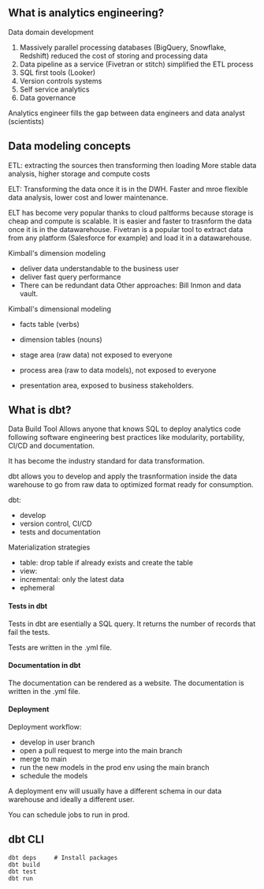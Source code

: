 ## What is analytics engineering?

Data domain development
1. Massively parallel processing databases (BigQuery, Snowflake, Redshift) reduced the cost of storing and processing data
2. Data pipeline as a service (Fivetran or stitch) simplified the ETL process
3. SQL first tools (Looker)
4. Version controls systems
5. Self service analytics
6. Data governance

Analytics engineer fills the gap between data engineers and data analyst (scientists)

## Data modeling concepts

ETL: extracting the sources then transforming then loading
More stable data analysis, higher storage and compute costs

ELT: Transforming the data once it is in the DWH.
Faster and mroe flexible data analysis, lower cost and lower maintenance.

ELT has become very popular thanks to cloud paltforms because storage is cheap and compute is scalable. It is easier and faster to trasnform the data once it is in the datawarehouse.
Fivetran is a popular tool to extract data from any platform (Salesforce for example) and load it in a datawarehouse.

Kimball's dimension modeling
- deliver data understandable to the business user
- deliver fast query performance
- There can be redundant data
Other approaches: Bill Inmon and data vault.

Kimball's dimensional modeling
- facts table (verbs)
- dimension tables (nouns)

- stage area (raw data) not exposed to everyone
- process area (raw to data models), not exposed to everyone
- presentation area, exposed to business stakeholders.

## What is dbt?
Data Build Tool
Allows anyone that knows SQL to deploy analytics code following software engineering best practices like modularity, portability, CI/CD and documentation.

It has become the industry standard for data transformation.

dbt allows you to develop and apply the trasnformation inside the data warehouse to go from raw data to optimized format ready for consumption.

dbt:
- develop
- version control, CI/CD
- tests and documentation

Materialization strategies
- table: drop table if already exists and create the table 
- view:
- incremental: only the latest data 
- ephemeral

#### Tests in dbt
Tests in dbt are esentially a SQL query. It returns the number of records that fail the tests.

Tests are written in the .yml file.

#### Documentation in dbt
The documentation can be rendered as a website.
The documentation is written in the .yml file.

#### Deployment
Deployment workflow:
- develop in user branch
- open a pull request to merge into the main branch
- merge to main
- run the new models in the prod env using the main branch
- schedule the models

A deployment env will usually have a different schema in our data warehouse and ideally a different user.

You can schedule jobs to run in prod.


## dbt CLI

```
dbt deps     # Install packages
dbt build
dbt test
dbt run
```